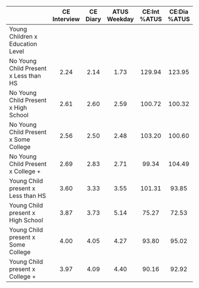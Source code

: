 
|                      | CE<br>Interview |  CE<br>Diary | ATUS<br>Weekday | CE:Int<br>%ATUS | CE:Dia<br>%ATUS |
| -------------------- | :----------: | :----------: | :----------: | :----------: | :----------: |
| Young Children x Education Level |              |              |              |              |              |
| No Young Child Present x Less than HS |         2.24 |         2.14 |         1.73 |       129.94 |       123.95 |
| No Young Child Present x High School |         2.61 |         2.60 |         2.59 |       100.72 |       100.32 |
| No Young Child Present x Some College |         2.56 |         2.50 |         2.48 |       103.20 |       100.60 |
| No Young Child Present x College + |         2.69 |         2.83 |         2.71 |        99.34 |       104.49 |
| Young Child present x Less than HS |         3.60 |         3.33 |         3.55 |       101.31 |        93.85 |
| Young Child present x High School |         3.87 |         3.73 |         5.14 |        75.27 |        72.53 |
| Young Child present x Some College |         4.00 |         4.05 |         4.27 |        93.80 |        95.02 |
| Young Child present x College + |         3.97 |         4.09 |         4.40 |        90.16 |        92.92 |

